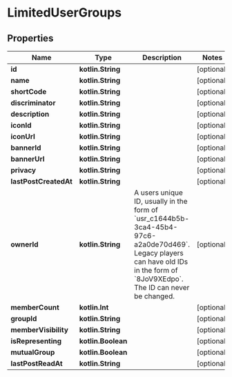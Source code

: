 
# LimitedUserGroups

## Properties
Name | Type | Description | Notes
------------ | ------------- | ------------- | -------------
**id** | **kotlin.String** |  |  [optional]
**name** | **kotlin.String** |  |  [optional]
**shortCode** | **kotlin.String** |  |  [optional]
**discriminator** | **kotlin.String** |  |  [optional]
**description** | **kotlin.String** |  |  [optional]
**iconId** | **kotlin.String** |  |  [optional]
**iconUrl** | **kotlin.String** |  |  [optional]
**bannerId** | **kotlin.String** |  |  [optional]
**bannerUrl** | **kotlin.String** |  |  [optional]
**privacy** | **kotlin.String** |  |  [optional]
**lastPostCreatedAt** | **kotlin.String** |  |  [optional]
**ownerId** | **kotlin.String** | A users unique ID, usually in the form of &#x60;usr_c1644b5b-3ca4-45b4-97c6-a2a0de70d469&#x60;. Legacy players can have old IDs in the form of &#x60;8JoV9XEdpo&#x60;. The ID can never be changed. |  [optional]
**memberCount** | **kotlin.Int** |  |  [optional]
**groupId** | **kotlin.String** |  |  [optional]
**memberVisibility** | **kotlin.String** |  |  [optional]
**isRepresenting** | **kotlin.Boolean** |  |  [optional]
**mutualGroup** | **kotlin.Boolean** |  |  [optional]
**lastPostReadAt** | **kotlin.String** |  |  [optional]



